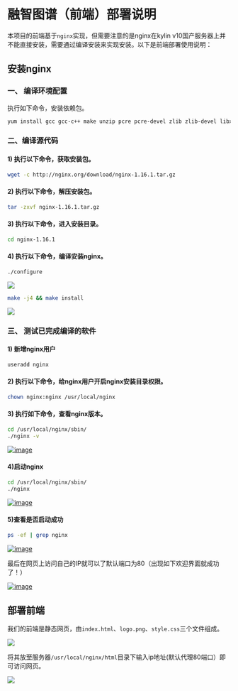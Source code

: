 # 融智图谱（前端）部署说明

本项目的前端基于`nginx`实现，但需要注意的是nginx在kylin v10国产服务器上并不能直接安装，需要通过编译安装来实现安装。以下是前端部署使用说明：

## 安装nginx

### 一、 编译环境配置

执行如下命令，安装依赖包。

```sh
yum install gcc gcc-c++ make unzip pcre pcre-devel zlib zlib-devel libxml2 libxml2-devel  readline readline-devel ncurses ncurses-devel perl-devel perl-ExtUtils-Embed openssl-devel -y
```

### 二、编译源代码

#### 1) 执行以下命令，获取安装包。

```sh
wget -c http://nginx.org/download/nginx-1.16.1.tar.gz
```

#### 2) 执行以下命令，解压安装包。

```sh
tar -zxvf nginx-1.16.1.tar.gz
```

#### 3) 执行以下命令，进入安装目录。

```sh
cd nginx-1.16.1
```

#### 4) 执行以下命令，编译安装nginx。

```sh
./configure
```

[![](https://img2022.cnblogs.com/blog/2203909/202207/2203909-20220727154314569-1459132140.png)](https://img2022.cnblogs.com/blog/2203909/202207/2203909-20220727154313912-565451428.png)

```sh
make -j4 && make install
```

[![](https://img2022.cnblogs.com/blog/2203909/202207/2203909-20220727154315882-997602911.png)](https://img2022.cnblogs.com/blog/2203909/202207/2203909-20220727154315195-327093492.png)

### 三、 测试已完成编译的软件

#### 1) 新增nginx用户

```sh
useradd nginx
```

#### 2) 执行以下命令，给nginx用户开启nginx安装目录权限。

```sh
chown nginx:nginx /usr/local/nginx
```

#### 3) 执行如下命令，查看nginx版本。

```sh
cd /usr/local/nginx/sbin/
./nginx -v
```

[![image](https://img2022.cnblogs.com/blog/2203909/202207/2203909-20220727154317015-471278630.png)](https://img2022.cnblogs.com/blog/2203909/202207/2203909-20220727154316516-112826154.png)

#### 4)启动nginx

```sh
cd /usr/local/nginx/sbin/
./nginx
```

[![image](https://img2022.cnblogs.com/blog/2203909/202207/2203909-20220727154318048-1252586630.png)](https://img2022.cnblogs.com/blog/2203909/202207/2203909-20220727154317499-1666288168.png)

#### 5)查看是否启动成功

```sh
ps -ef | grep nginx
```

[![image](https://img2022.cnblogs.com/blog/2203909/202207/2203909-20220727154319056-1524829242.png)](https://img2022.cnblogs.com/blog/2203909/202207/2203909-20220727154318538-1415576266.png)

最后在网页上访问自己的IP就可以了默认端口为80（出现如下欢迎界面就成功了！）

[![image](https://img2022.cnblogs.com/blog/2203909/202207/2203909-20220727154320230-961163220.png)](https://img2022.cnblogs.com/blog/2203909/202207/2203909-20220727154319608-317871596.png)

## 部署前端

我们的前端是静态网页，由`index.html`、`logo.png`、`style.css`三个文件组成。

![](https://img2023.cnblogs.com/blog/2910984/202309/2910984-20230911142505220-1677670470.png)

将其放至服务器`/usr/local/nginx/html`目录下输入ip地址(默认代理80端口）即可访问网页。

![](https://img2023.cnblogs.com/blog/2910984/202309/2910984-20230911142254982-911479859.png)